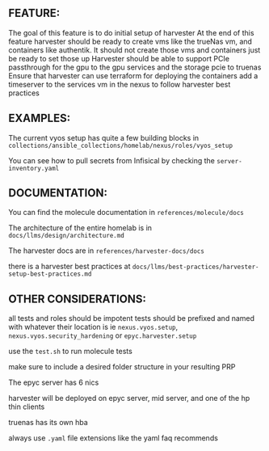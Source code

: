 ## FEATURE:

The goal of this feature is to do initial setup of harvester
At the end of this feature harvester should be ready to create vms like the trueNas vm, and containers like authentik. It should not create those vms and containers just be ready to set those up
Harvester should be able to support PCIe passthrough for the gpu to the gpu services and the storage pcie to truenas
Ensure that harvester can use terraform for deploying the containers
add a timeserver to the services vm in the nexus to follow harvester best practices

## EXAMPLES:

The current vyos setup has quite a few building blocks in `collections/ansible_collections/homelab/nexus/roles/vyos_setup`

You can see how to pull secrets from Infisical by checking the `server-inventory.yaml`

## DOCUMENTATION:

You can find the molecule documentation in `references/molecule/docs`

The architecture of the entire homelab is in `docs/llms/design/architecture.md`

The harvester docs are in `references/harvester-docs/docs`

there is a harvester best practices at `docs/llms/best-practices/harvester-setup-best-practices.md`

## OTHER CONSIDERATIONS:

all tests and roles should be impotent
tests should be prefixed and named with whatever their location is ie `nexus.vyos.setup`, `nexus.vyos.security_hardening` or `epyc.harvester.setup`

use the `test.sh` to run molecule tests

make sure to include a desired folder structure in your resulting PRP

The epyc server has 6 nics

harvester will be deployed on epyc server, mid server, and one of the hp thin clients

truenas has its own hba

always use `.yaml` file extensions like the yaml faq recommends
